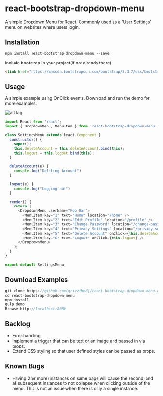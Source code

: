 # react-bootstrap-dropdown-menu

A simple Dropdown Menu for React. Commonly used as a 'User Settings' menu on websites where users login.

## Installation

```js
npm install react-bootstrap-dropdown-menu --save
```
Include bootstrap in your project(if not already there)
```html
<link href="https://maxcdn.bootstrapcdn.com/bootstrap/3.3.7/css/bootstrap.min.css" rel="stylesheet" media="all">
```

## Usage

A simple example using OnClick events. Download and run the demo for more examples.

![alt tag](https://cloud.githubusercontent.com/assets/9720835/22619850/7b48caaa-eacb-11e6-835e-c49b1931dc42.png)

```js
import React from 'react';
import { DropdownMenu, MenuItem } from 'react-bootstrap-dropdown-menu';

class SettingsMenu extends React.Component {
  constructor() {
    super();
    this.deleteAccount = this.deleteAccount.bind(this);
    this.logout = this.logout.bind(this);
  }

  deleteAccount(e) {
    console.log("Deleting Account")
  }

  logout(e) {
    console.log("Logging out")
  }

  render() {
    return (
      <DropdownMenu userName="Foo Bar">
        <MenuItem key="1" text="Home" location="/home" />
        <MenuItem key="2" text="Edit Profile" location="/profile" />
        <MenuItem key="3" text="Change Password" location="/change-password" />
        <MenuItem key="4" text="Privacy Settings" location="/privacy-settings" />
        <MenuItem key="5" text="Delete Account" onClick={this.deleteAccount} />
        <MenuItem key="6" text="Logout" onClick={this.logout} />
      </DropdownMenu>
    );
  }
}

export default SettingsMenu;
```
## Download Examples

```js
git clone https://github.com/grizzthedj/react-bootstrap-dropdown-menu.git
cd react-bootstrap-dropdown-menu
npm install
gulp demo
Browse http://localhost:8080
```

## Backlog

* Error handling
* Implement a trigger that can be text or an image and passed in via props.
* Extend CSS styling so that user defined styles can be passed as props.

## Known Bugs

* Having 2(or more) instances on same page will cause the second, and all subsequent instances to not collapse when clicking outside of the menu. This is not an issue when there is only a single instance.
